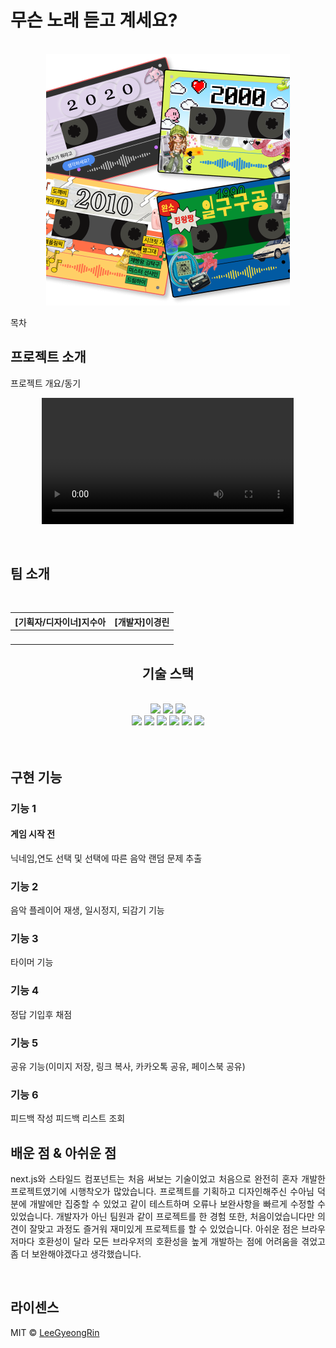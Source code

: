 # 무슨 노래 듣고 계세요?

<p align="center">
  <br>
  <img src="./src/assets/images/main.png">
  <br>
</p> 

목차

## 프로젝트 소개

<p align="justify">
프로젝트 개요/동기
</p>

<p align="center">
  <video width="80%" src="https://user-images.githubusercontent.com/66896175/227681772-cd06e024-ecdd-4581-a0af-da979a975713.mp4">
</p>
<br>

## 팀 소개
<br>
<div align="center">
  
|[기획자/디자이너]지수아|[개발자]이경린|
|:-:|:-:|
|<img width=120 src="">|<img width=120 src="">|



## 기술 스택
<br/>

<div>

 <img src="https://img.shields.io/badge/HTML5-E34F26?style=flat-square&logo=HTML5&logoColor=white">
 <img src="https://img.shields.io/badge/CSS3-1572B6?style=flat-square&logo=CSS3&logoColor=white">
 <img src="https://img.shields.io/badge/Javascript-F7DF1E?style=flat-square&logo=Javascript&logoColor=white">
</div>

 <img src="https://img.shields.io/badge/React-61DAFB?style=flat-square&logo=React&logoColor=white">
 <img src="https://img.shields.io/badge/Next-000000?style=flat-square&logo=nextdotjs&logoColor=white">
 <img src="https://img.shields.io/badge/StyledComponents-DB7093?style=flat-square&logo=StyledComponents&logoColor=white">

 <img src="https://img.shields.io/badge/Redux-764ABC?style=flat-square&logo=redux&logoColor=white">

   <img src="https://img.shields.io/badge/Firebase-FFCA28?style=flat-square&logo=firebase&logoColor=white">
   <img src="https://img.shields.io/badge/Vercel-000000?style=flat-square&logo=vercel&logoColor=white">
</div>

<br/>


<br>

## 구현 기능

### 기능 1
#### 게임 시작 전

닉네임,연도 선택 및 선택에 따른 음악 랜덤 문제 추출 
### 기능 2
음악 플레이어 재생, 일시정지, 되감기 기능
### 기능 3
타이머 기능
### 기능 4
정답 기입후 채점
### 기능 5 
공유 기능(이미지 저장, 링크 복사, 카카오톡 공유, 페이스북 공유)
### 기능 6
피드백 작성
피드백 리스트 조회
<br>

## 배운 점 & 아쉬운 점

<p align="justify">
next.js와 스타일드 컴포넌트는 처음 써보는 기술이었고 처음으로 완전히 혼자 개발한 프로젝트였기에 시행착오가 많았습니다. 프로젝트를 기획하고 디자인해주신 수아님 덕분에 개발에만 집중할 수 있었고 같이 테스트하며 오류나 보완사항을 빠르게 수정할 수 있었습니다. 개발자가 아닌 팀원과 같이 프로젝트를 한 경험 또한, 처음이었습니다만 의견이 잘맞고 과정도 즐거워 재미있게 프로젝트를 할 수 있었습니다.
아쉬운 점은 브라우저마다 호환성이 달라 모든 브라우저의 호환성을 높게 개발하는 점에 어려움을 겪었고 좀 더 보완해야겠다고 생각했습니다. 
</p>

<br>

## 라이센스

MIT &copy; [LeeGyeongRin](mailto:dlrudfls02@gmail.com)

<!-- Stack Icon Refernces -->

[react]: /src/assets/stack/react.png
[next]: /src/assets/stack/nextjs.svg
[redux]: /src/assets/stack/redux.png
[styled]: /src/assets/stack/styled-components.png
[fire]: /src/assets/stack/firebase.svg
[video]: https://user-images.githubusercontent.com/66896175/227681772-cd06e024-ecdd-4581-a0af-da979a975713.mp4


